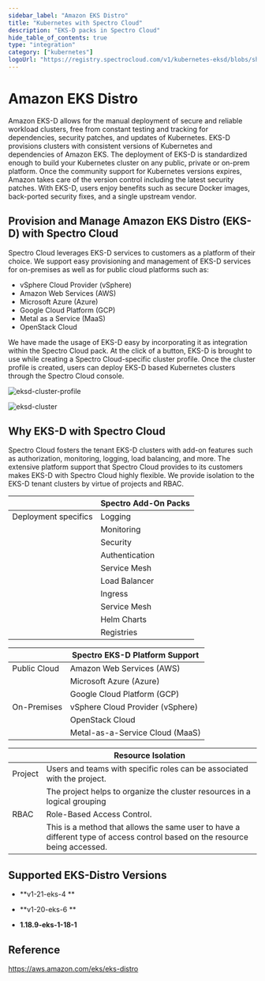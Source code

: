 ```yaml
---
sidebar_label: "Amazon EKS Distro"
title: "Kubernetes with Spectro Cloud"
description: "EKS-D packs in Spectro Cloud"
hide_table_of_contents: true
type: "integration"
category: ["kubernetes"]
logoUrl: "https://registry.spectrocloud.com/v1/kubernetes-eksd/blobs/sha256:5790ca7040999e2f9371163a319cda652ed1e32139bcb9c6fb32a0152d9f48fb?type=image/png"
---
```


# Amazon EKS Distro

Amazon EKS-D allows for the manual deployment of secure and reliable workload clusters, free from constant testing and
tracking for dependencies, security patches, and updates of Kubernetes. EKS-D provisions clusters with consistent
versions of Kubernetes and dependencies of Amazon EKS. The deployment of EKS-D is standardized enough to build your
Kubernetes cluster on any public, private or on-prem platform. Once the community support for Kubernetes versions
expires, Amazon takes care of the version control including the latest security patches. With EKS-D, users enjoy
benefits such as secure Docker images, back-ported security fixes, and a single upstream vendor.

## Provision and Manage Amazon EKS Distro (EKS-D) with Spectro Cloud

Spectro Cloud leverages EKS-D services to customers as a platform of their choice. We support easy provisioning and
management of EKS-D services for on-premises as well as for public cloud platforms such as:

- vSphere Cloud Provider (vSphere)
- Amazon Web Services (AWS)
- Microsoft Azure (Azure)
- Google Cloud Platform (GCP)
- Metal as a Service (MaaS)
- OpenStack Cloud

We have made the usage of EKS-D easy by incorporating it as integration within the Spectro Cloud pack. At the click of a
button, EKS-D is brought to use while creating a Spectro Cloud-specific cluster profile. Once the cluster profile is
created, users can deploy EKS-D based Kubernetes clusters through the Spectro Cloud console.

![eksd-cluster-profile](/eksd-cluster-profile.png)

![eksd-cluster](/eksd-cluster.png)

## Why EKS-D with Spectro Cloud

Spectro Cloud fosters the tenant EKS-D clusters with add-on features such as authorization, monitoring, logging, load
balancing, and more. The extensive platform support that Spectro Cloud provides to its customers makes EKS-D with
Spectro Cloud highly flexible. We provide isolation to the EKS-D tenant clusters by virtue of projects and RBAC.

|                      | Spectro Add-On Packs |
| -------------------- | -------------------- |
| Deployment specifics | Logging              |
|                      | Monitoring           |
|                      | Security             |
|                      | Authentication       |
|                      | Service Mesh         |
|                      | Load Balancer        |
|                      | Ingress              |
|                      | Service Mesh         |
|                      | Helm Charts          |
|                      | Registries           |

|              | Spectro EKS-D Platform Support   |
| ------------ | -------------------------------- |
| Public Cloud | Amazon Web Services (AWS)        |
|              | Microsoft Azure (Azure)          |
|              | Google Cloud Platform (GCP)      |
| On-Premises  | vSphere Cloud Provider (vSphere) |
|              | OpenStack Cloud                  |
|              | Metal-as-a-Service Cloud (MaaS)  |

|         | Resource Isolation                                                                                                          |
| ------- | --------------------------------------------------------------------------------------------------------------------------- |
| Project | Users and teams with specific roles can be associated with the project.                                                     |
|         | The project helps to organize the cluster resources in a logical grouping                                                   |
| RBAC    | Role-Based Access Control.                                                                                                  |
|         | This is a method that allows the same user to have a different type of access control based on the resource being accessed. |

## Supported EKS-Distro Versions

<Tabs>
<TabItem label="1.21.x" value="EKS-D_v1.21">

- **v1-21-eks-4 **

</TabItem>
<TabItem label="1.20.x" value="EKS-D_v1.20">

- **v1-20-eks-6 **

</TabItem>

<TabItem label="1.18.x" value="EKS-D_v1.18">

- **1.18.9-eks-1-18-1**

</TabItem>

</Tabs>

## Reference

https://aws.amazon.com/eks/eks-distro
